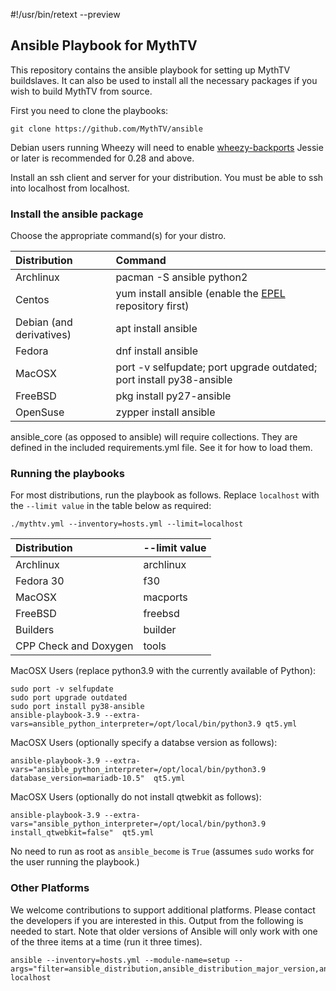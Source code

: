 #!/usr/bin/retext --preview

## Ansible Playbook for MythTV
This repository contains the ansible playbook for setting up MythTV buildslaves.
It can also be used to install all the necessary packages if
you wish to build MythTV from source.

First you need to clone the playbooks:
```
git clone https://github.com/MythTV/ansible
```
Debian users running Wheezy will need to enable [wheezy-backports](https://wiki.debian.org/Backports)
Jessie or later is recommended for 0.28 and above.

Install an ssh client and server for your distribution. You must be able to ssh
into localhost from localhost.

### Install the ansible package
Choose the appropriate command(s) for your distro.
<br>

Distribution | Command
:-------|:--------
Archlinux | pacman -S ansible python2
Centos | yum install ansible (enable the [EPEL](https://fedoraproject.org/wiki/EPEL) repository first)
Debian (and derivatives) | apt install ansible
Fedora | dnf install ansible
MacOSX | port -v selfupdate; port upgrade outdated; port install py38-ansible
FreeBSD | pkg install py27-ansible
OpenSuse | zypper install ansible

ansible_core (as opposed to ansible) will require collections. They
are defined in the included requirements.yml file. See it for how to
load them.

### Running the playbooks
For most distributions, run the playbook as follows. Replace
`localhost` with the `--limit value` in the table below as
required:
```
./mythtv.yml --inventory=hosts.yml --limit=localhost
```
Distribution | --limit value
:-----------|:----------------
Archlinux | archlinux
Fedora 30 | f30
MacOSX | macports
FreeBSD | freebsd
Builders | builder
CPP Check and Doxygen | tools

MacOSX Users (replace python3.9 with the currently available of Python):
```
sudo port -v selfupdate
sudo port upgrade outdated
sudo port install py38-ansible
ansible-playbook-3.9 --extra-vars=ansible_python_interpreter=/opt/local/bin/python3.9 qt5.yml
```

MacOSX Users (optionally specify a databse version as follows):
```
ansible-playbook-3.9 --extra-vars="ansible_python_interpreter=/opt/local/bin/python3.9 database_version=mariadb-10.5"  qt5.yml
```

MacOSX Users (optionally do not install qtwebkit as follows):
```
ansible-playbook-3.9 --extra-vars="ansible_python_interpreter=/opt/local/bin/python3.9 install_qtwebkit=false"  qt5.yml
```
No need to run as root as `ansible_become` is `True` (assumes `sudo` works for the
user running the playbook.)

### Other Platforms
We welcome contributions to support additional platforms. Please contact the developers if you are interested in this. Output from the following is needed to start.
Note that older versions of Ansible will only work with one of the three items at a time (run it three times).
```
ansible --inventory=hosts.yml --module-name=setup --args="filter=ansible_distribution,ansible_distribution_major_version,ansible_pkg_mgr" localhost
```
